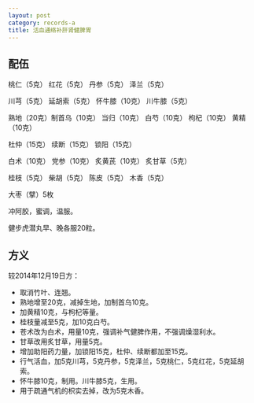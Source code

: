 ```yaml
---
layout: post
category: records-a
title: 活血通络补肝肾健脾胃
---
```


## 配伍 ##

桃仁（5克） 红花（5克） 丹参（5克） 泽兰（5克） 

川芎（5克） 延胡索（5克） 怀牛膝（10克） 川牛膝（5克）

熟地（20克）制首乌（10克）  当归（10克） 白芍（10克） 枸杞（10克） 黄精（10克）

杜仲（15克） 续断（15克） 锁阳（15克）

白术（10克） 党参（10克） 炙黄芪（10克） 炙甘草（5克）

桂枝（5克） 柴胡（5克） 陈皮（5克） 木香（5克）

大枣（擘）5枚

冲阿胶，蜜调，温服。

健步虎潜丸早、晚各服20粒。

## 方义 ##

较2014年12月19日方：

- 取消竹叶、连翘。
- 熟地增至20克，减掉生地，加制首乌10克。
- 加黄精10克，与枸杞等量。
- 桂枝量减至5克，加10克白芍。
- 苍术改为白术，用量10克，强调补气健脾作用，不强调燥湿利水。
- 甘草改用炙甘草，用量5克。
- 增加助阳药力量，加锁阳15克，杜仲、续断都加至15克。
- 行气活血，加5克川芎，5克丹参，5克泽兰，5克桃仁，5克红花，5克延胡索。
- 怀牛膝10克，制用。川牛膝5克，生用。
- 用于疏通气机的枳实去掉，改为5克木香。